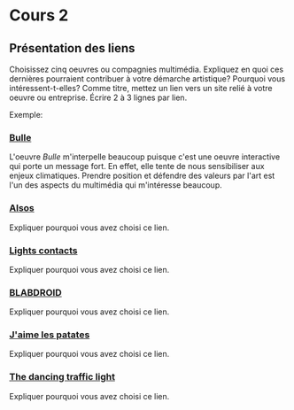# Cours 2
## Présentation des liens
Choisissez cinq oeuvres ou compagnies multimédia. Expliquez en quoi ces dernières pourraient contribuer à votre démarche artistique? Pourquoi vous intéressent-t-elles? Comme titre, mettez un lien vers un site relié à votre oeuvre ou entreprise. Écrire 2 à 3 lignes par lien.

Exemple: 
### [Bulle](https://www.onf.ca/interactif/bulle/) 
L'oeuvre *Bulle* m'interpelle beaucoup puisque c'est une oeuvre interactive qui porte un message fort. En effet, elle tente de nous sensibiliser aux enjeux climatiques. Prendre position et défendre des valeurs par l'art est l'un des aspects du multimédia qui m'intéresse beaucoup. 

### [Alsos](http://www.scenocosme.com/alsos.htm)
Expliquer pourquoi vous avez choisi ce lien. 

### [Lights contacts](http://www.scenocosme.com/contacts_installation.htm)
Expliquer pourquoi vous avez choisi ce lien.

### [BLABDROID](http://www.benhoguet.com/hall-of-fame/blabdroid/) 
Expliquer pourquoi vous avez choisi ce lien.  

### [J'aime les patates](http://jaimelespatates.onf.ca/) 
Expliquer pourquoi vous avez choisi ce lien. 

### [The dancing traffic light](https://www.journal-du-design.fr/pop-culture/the-dancing-traffic-light-smart-49878/) 
Expliquer pourquoi vous avez choisi ce lien. 

